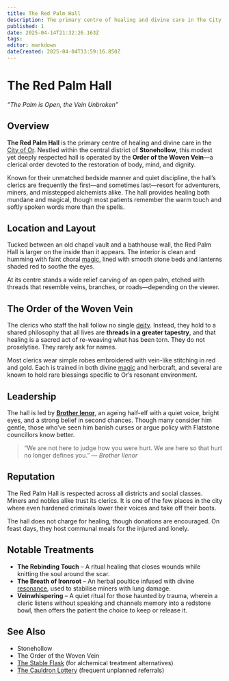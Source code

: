 ```yaml
---
title: The Red Palm Hall
description: The primary centre of healing and divine care in The City of Or
published: 1
date: 2025-04-14T21:32:26.163Z
tags: 
editor: markdown
dateCreated: 2025-04-04T13:59:16.850Z
---
```


# The Red Palm Hall
*“The Palm is Open, the Vein Unbroken”*

## Overview
**The Red Palm Hall** is the primary centre of healing and divine care in the [City of Or](/geography/settlement/city/city-of-or.md). Nestled within the central district of **Stonehollow**, this modest yet deeply respected hall is operated by the **Order of the Woven Vein**—a clerical order devoted to the restoration of body, mind, and dignity.

Known for their unmatched bedside manner and quiet discipline, the hall’s clerics are frequently the first—and sometimes last—resort for adventurers, miners, and misstepped alchemists alike. The hall provides healing both mundane and magical, though most patients remember the warm touch and softly spoken words more than the spells.

## Location and Layout
Tucked between an old chapel vault and a bathhouse wall, the Red Palm Hall is larger on the inside than it appears. The interior is clean and humming with faint choral [magic](/structure/mechanic/magic.md), lined with smooth stone beds and lanterns shaded red to soothe the eyes.

At its centre stands a wide relief carving of an open palm, etched with threads that resemble veins, branches, or roads—depending on the viewer.

## The Order of the Woven Vein
The clerics who staff the hall follow no single [deity](/structure/mechanic/deity.md). Instead, they hold to a shared philosophy that all lives are **threads in a greater tapestry**, and that healing is a sacred act of re-weaving what has been torn. They do not proselytise. They rarely ask for names.

Most clerics wear simple robes embroidered with vein-like stitching in red and gold. Each is trained in both divine [magic](/structure/mechanic/magic.md) and herbcraft, and several are known to hold rare blessings specific to Or’s resonant environment.

## Leadership
The hall is led by **[Brother Ienor](/geography/settlement/city/city-of-or/shop/the-red-palm-hall/brother-ienor.md)**, an ageing half-elf with a quiet voice, bright eyes, and a strong belief in second chances. Though many consider him gentle, those who’ve seen him banish curses or argue policy with Flatstone councillors know better.

> “We are not here to judge how you were hurt. We are here so that hurt no longer defines you.” — *Brother Ilenor*

## Reputation
The Red Palm Hall is respected across all districts and social classes. Miners and nobles alike trust its clerics. It is one of the few places in the city where even hardened criminals lower their voices and take off their boots.

The hall does not charge for healing, though donations are encouraged. On feast days, they host communal meals for the injured and lonely.

## Notable Treatments
- **The Rebinding Touch** – A ritual healing that closes wounds while knitting the soul around the scar.
- **The Breath of Ironroot** – An herbal poultice infused with divine [resonance](/structure/mechanic/resonance.md), used to stabilise miners with lung damage.
- **Veinwhispering** – A quiet ritual for those haunted by trauma, wherein a cleric listens without speaking and channels memory into a redstone bowl, then offers the patient the choice to keep or release it.

## See Also
- Stonehollow
- The Order of the Woven Vein
- [The Stable Flask](/geography/settlement/city/city-of-or/shop/the-stable-flask.md) (for alchemical treatment alternatives)
- [The Cauldron Lottery](/geography/settlement/city/city-of-or/shop/the-cauldron-lottery.md) (frequent unplanned referrals)
